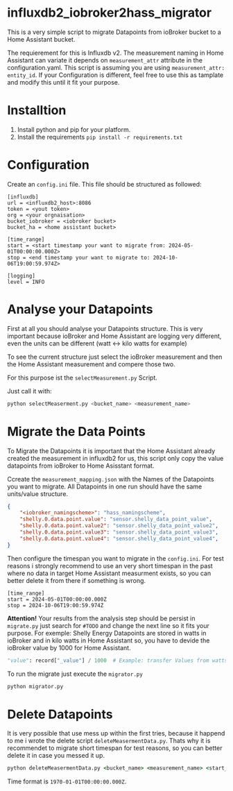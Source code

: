 # influxdb2_iobroker2hass_migrator
This is a very simple script to migrate Datapoints from ioBroker bucket to a Home Assistant bucket.

The requierement for this is Influxdb v2.
The measurement naming in Home Assistant can variate it depends on `measurement_attr` attribute in the configuration.yaml.
This script is assuming you are using `measurement_attr: entity_id`. If your Configuration is different, feel free to use this as tamplate and modify this until it fit your purpose.

# Installtion
1. Install python and pip for your platform.
2. Install the requirements
    `pip install -r requirements.txt`

# Configuration
Create an `config.ini` file.
This file should be structured as followed:

```
[influxdb]
url = <influxdb2_host>:8086
token = <yout token>
org = <your orgnaisation>
bucket_iobroker = <iobroker bucket>
bucket_ha = <home assistant bucket>

[time_range]
start = <start timestamp your want to migrate from: 2024-05-01T00:00:00.000Z>
stop = <end timestamp your want to migrate to: 2024-10-06T19:00:59.974Z>

[logging]
level = INFO
```

# Analyse your Datapoints
First at all you should analyse your Datapoints structure.
This is very important because ioBroker and Home Assistant are logging very different, even the units can be different (watt <-> kilo watts for example)

To see the current structure just select the ioBroker measurement and then the Home Assistant measurement and compere those two.

For this purpose ist the `selectMeasurement.py` Script.

Just call it with:
```python
python selectMeaserment.py <bucket_name> <measurement_name>
```

# Migrate the Data Points
To Migrate the Datapoints it is important that the Home Assistant already created the measurement in influxdb2 for us, this script only copy the value datapoints from ioBroker to Home Asisstant format.

Ccreate the `measurement_mapping.json` with the Names of the Datapoints you want to migrate. All Datapoints in one run should have the same units/value structure.
```json
{
    "<iobroker_namingscheme>": "hass_namingscheme",
    "shelly.0.data.point.value": "sensor.shelly_data_point_value",
    "shelly.0.data.point.value2": "sensor.shelly_data_point_value2",
    "shelly.0.data.point.value3": "sensor.shelly_data_point_value3",
    "shelly.0.data.point.value4": "sensor.shelly_data_point_value4",
}
```

Then configure the timespan you want to migrate in the `config.ini`.
For test reasons i strongly recommend to use an very short timespan in the past where no data in target Home Assistant measurment exists, so you can better delete it from there if something is wrong. 
```
[time_range]
start = 2024-05-01T00:00:00.000Z
stop = 2024-10-06T19:00:59.974Z
```

**Attention!**
Your results from the analysis step should be persist in `migrate.py` just search for `#TODO` and change the next line so it fits your purpose. 
For exemple: Shelly Energy Datapoints are stored in watts in ioBroker and in kilo watts in Home Assistant so, you have to devide the ioBroker value by 1000 for Home Assistant.

```python
"value": record["_value"] / 1000  # Example: transfer Values from watts to kilowatts (hasss store sin different unit as iobroker)
```

To run the migrate just execute the `migrator.py`

```python
python migrator.py
```

# Delete Datapoints
It is very possible that use mess up within the first tries, because it happend to me i wrote the delete script `deleteMeasermentData.py`. Thats why it is recommendet to migrate short timespan for test reasons, so you can better delete it in case you messed it up.

```cmd
python deleteMeasermentData.py <bucket_name> <measurement_name> <start_time> <stop_time>
```

Time format is `1970-01-01T00:00:00.000Z`.